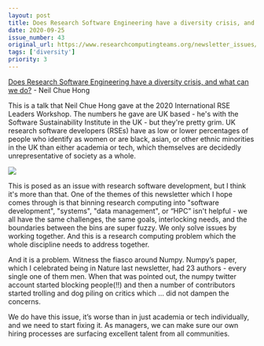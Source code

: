 ```yaml
---
layout: post
title: Does Research Software Engineering have a diversity crisis, and what can we do? - Neil Chue Hong
date: 2020-09-25
issue_number: 43
original_url: https://www.researchcomputingteams.org/newsletter_issues/0043
tags: ['diversity']
priority: 3
---
```


<!-- markdownlint-disable MD033 -->
<!-- markdownlint-disable MD041 -->
<!-- markdownlint-disable MD049 -->

[Does Research Software Engineering have a diversity crisis, and what can we do?](https://figshare.com/articles/presentation/Does_Research_Software_Engineering_have_a_diversity_crisis_and_what_can_we_do_/12955094/4) - Neil Chue Hong

This is a talk that Neil Chue Hong gave at the 2020 International RSE Leaders Workshop. The numbers he gave are UK based - he's with the Software Sustainability Institute in the UK - but they're pretty grim. UK research software developers (RSEs) have as low or lower percentages of people who identify as women or are black, asian, or other ethnic minorities in the UK than either academia or tech, which themselves are decidedly unrepresentative of society as a whole.

 ![](https://buttondown.s3.us-west-2.amazonaws.com/images/f7e3f8fc-949a-4902-98ec-8c6006bccbd9.png)

This is posed as an issue with research software development, but I think it's more than that. One of the themes of this newsletter which I hope comes through is that binning research computing into "software development", "systems", "data management", or “HPC”  isn't helpful - we all have the same challenges, the same goals, interlocking needs, and the boundaries between the bins are super fuzzy.  We only solve issues by working together.  And this is a research computing problem which the whole discipline needs to address together.

And it is a problem.  Witness the fiasco around Numpy.  Numpy’s paper, which I celebrated being in Nature last newsletter, had 23 authors - every single one of them men.  When that was pointed out, the numpy twitter account started blocking people(!!) and then a number of contributors started trolling and dog piling on critics which … did not dampen the concerns.

We do have this issue, it’s worse than in just academia or tech individually, and we need to start fixing it.  As managers, we can make sure our own hiring processes are surfacing excellent talent from all communities.

